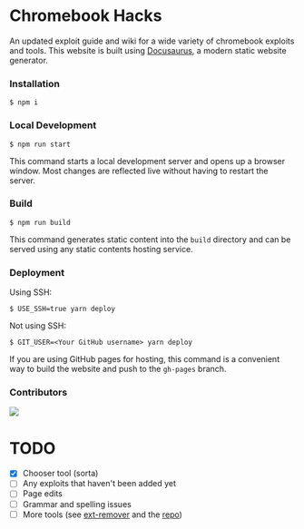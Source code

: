 # Chromebook Hacks

An updated exploit guide and wiki for a wide variety of chromebook exploits and tools. This website is built using [Docusaurus](https://docusaurus.io/), a modern static website generator.
 
### Installation
 
```
$ npm i
```
 
### Local Development
 
```
$ npm run start
```
      
This command starts a local development server and opens up a browser window. Most changes are reflected live without having to restart the server.
        
### Build
   
```
$ npm run build
``` 
 
This command generates static content into the `build` directory and can be served using any static contents hosting service.
 
### Deployment

Using SSH:
 
```
$ USE_SSH=true yarn deploy
```
 
Not using SSH:
 
```
$ GIT_USER=<Your GitHub username> yarn deploy
```
 
If you are using GitHub pages for hosting, this command is a convenient way to build the website and push to the `gh-pages` branch.

### Contributors
<a href="https://github.com/chromebook-hacking/chromebook-hacking.github.io/graphs/contributors">
  <img src="https://contrib.rocks/image?repo=chromebook-hacking/chromebook-hacking.github.io" />
</a>

# TODO
- [x] Chooser tool (sorta)
- [ ] Any exploits that haven't been added yet
- [ ] Page edits
- [ ] Grammar and spelling issues
- [ ] More tools (see [ext-remover](https://ext-remover.net) and the [repo](https://github.com/3kh0/ext-remover))
